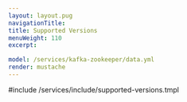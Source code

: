 ```yaml
---
layout: layout.pug
navigationTitle:
title: Supported Versions
menuWeight: 110
excerpt:

model: /services/kafka-zookeeper/data.yml
render: mustache
---
```


#include /services/include/supported-versions.tmpl
